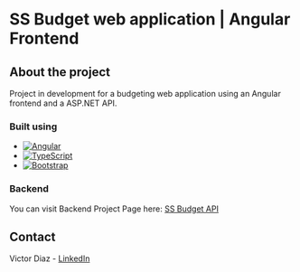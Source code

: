 # SS Budget web application | Angular Frontend

## About the project

Project in development for a budgeting web application using an Angular frontend and a ASP.NET API.

### Built using

* [![Angular][Angular.io]][Angular-url]
* [![TypeScript][typescriptlang.org]][Typescript-url]
* [![Bootstrap][Bootstrap.com]][Bootstrap-url]

### Backend

You can visit Backend Project Page here: <a href="https://github.com/celestialmachine/ssb">SS Budget API</a>

## Contact

Victor Diaz - [LinkedIn](https://www.linkedin.com/in/victor-diaz-30082b134)

[product-screenshot]: images/screenshot.png
[Angular.io]: https://img.shields.io/badge/Angular-DD0031?style=for-the-badge&logo=angular&logoColor=white
[Angular-url]: https://angular.io/
[Bootstrap.com]: https://img.shields.io/badge/Bootstrap-563D7C?style=for-the-badge&logo=bootstrap&logoColor=white
[Bootstrap-url]: https://getbootstrap.com
[typescriptlang.org]: https://img.shields.io/badge/TypeScript-3178C6?style=for-the-badge&logo=TypeScript&logoColor=white
[Typescript-url]: https://www.typescriptlang.org/


